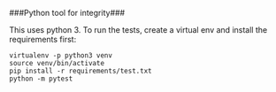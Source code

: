 ###Python tool for integrity###

This uses python 3.  To run the tests, create a virtual env and
install the requirements first:

```
virtualenv -p python3 venv
source venv/bin/activate
pip install -r requirements/test.txt
python -m pytest
```
